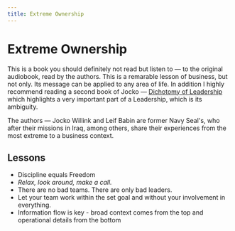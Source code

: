 ```yaml
---
title: Extreme Ownership
---
```


# Extreme Ownership

This is a book you should definitely not read but listen to — to the original audiobook, read by the authors. This is a remarable lesson of business, but not only. Its message can be applied to any area of life. In addition I highly recommend reading a second book of Jocko — [Dichotomy of Leadership](Dichotomy%20of%20Leadership.md) which highlights a very important part of a Leadership, which is its ambiguity. 

The authors — Jocko Willink and Leif Babin are former Navy Seal's, who after their missions in Iraq, among others, share their experiences from the most extreme to a business context.

## Lessons
- Discipline equals Freedom
- *Relax, look around, make a call.*
- There are no bad teams. There are only bad leaders.
- Let your team work within the set goal and without your involvement in everything.
- Information flow is key - broad context comes from the top and operational details from the bottom